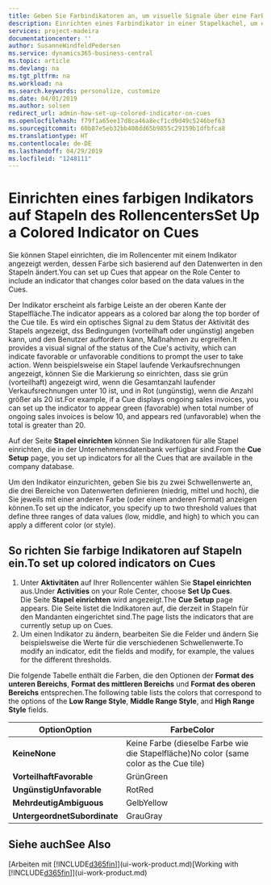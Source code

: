 ```yaml
---
title: Geben Sie Farbindikatoren an, um visuelle Signale über eine Farbaktivität anzupassen | Microsoft Docs
description: Einrichten eines Farbindikator in einer Stapelkachel, um ein personalisiertes visuelles Signal der Farb-Aktivität zu erhalten.
services: project-madeira
documentationcenter: ''
author: SusanneWindfeldPedersen
ms.service: dynamics365-business-central
ms.topic: article
ms.devlang: na
ms.tgt_pltfrm: na
ms.workload: na
ms.search.keywords: personalize, customize
ms.date: 04/01/2019
ms.author: solsen
redirect_url: admin-how-set-up-colored-indicator-on-cues
ms.openlocfilehash: f79f1a65ee17d8ca46a8ecf1cd9d49c5246bef63
ms.sourcegitcommit: 60b87e5eb32bb408dd65b9855c29159b1dfbfca8
ms.translationtype: HT
ms.contentlocale: de-DE
ms.lasthandoff: 04/29/2019
ms.locfileid: "1248111"
---
```

# <a name="set-up-a-colored-indicator-on-cues"></a><span data-ttu-id="70f6d-103">Einrichten eines farbigen Indikators auf Stapeln des Rollencenters</span><span class="sxs-lookup"><span data-stu-id="70f6d-103">Set Up a Colored Indicator on Cues</span></span>
<span data-ttu-id="70f6d-104">Sie können Stapel einrichten, die im Rollencenter mit einem Indikator angezeigt werden, dessen Farbe sich basierend auf den Datenwerten in den Stapeln ändert.</span><span class="sxs-lookup"><span data-stu-id="70f6d-104">You can set up Cues that appear on the Role Center to include an indicator that changes color based on the data values in the Cues.</span></span>

<span data-ttu-id="70f6d-105">Der Indikator erscheint als farbige Leiste an der oberen Kante der Stapelfläche.</span><span class="sxs-lookup"><span data-stu-id="70f6d-105">The indicator appears as a colored bar along the top border of the Cue tile.</span></span> <span data-ttu-id="70f6d-106">Es wird ein optisches Signal zu dem Status der Aktivität des Stapels angezeigt, dss Bedingungen (vorteilhaft oder ungünstig) angeben kann, und den Benutzer auffordern kann, Maßnahmen zu ergreifen.</span><span class="sxs-lookup"><span data-stu-id="70f6d-106">It provides a visual signal of the status of the Cue's activity, which can indicate favorable or unfavorable conditions to prompt the user to take action.</span></span> <span data-ttu-id="70f6d-107">Wenn beispielsweise ein Stapel laufende Verkaufsrechnungen angezeigt, können Sie die Markierung so einrichten, dass sie grün (vorteilhaft) angezeigt wird, wenn die Gesamtanzahl laufender Verkaufsrechnungen unter 10 ist, und in Rot (ungünstig), wenn die Anzahl größer als 20 ist.</span><span class="sxs-lookup"><span data-stu-id="70f6d-107">For example, if a Cue displays ongoing sales invoices, you can set up the indicator to appear green (favorable) when total number of ongoing sales invoices is below 10, and appears red (unfavorable) when the total is greater than 20.</span></span>

<span data-ttu-id="70f6d-108">Auf der Seite **Stapel einrichten** können Sie Indikatoren für alle Stapel einrichten, die in der Unternehmensdatenbank verfügbar sind.</span><span class="sxs-lookup"><span data-stu-id="70f6d-108">From the **Cue Setup** page, you set up indicators for all the Cues that are available in the company database.</span></span>

<span data-ttu-id="70f6d-109">Um den Indikator einzurichten, geben Sie bis zu zwei Schwellenwerte an, die drei Bereiche von Datenwerten definieren (niedrig, mittel und hoch), die Sie jeweils mit einer anderen Farbe (oder einem anderen Format) anzeigen können.</span><span class="sxs-lookup"><span data-stu-id="70f6d-109">To set up the indicator, you specify up to two threshold values that define three ranges of data values (low, middle, and high) to which you can apply a different color (or style).</span></span>

## <a name="to-set-up-colored-indicators-on-cues"></a><span data-ttu-id="70f6d-110">So richten Sie farbige Indikatoren auf Stapeln ein.</span><span class="sxs-lookup"><span data-stu-id="70f6d-110">To set up colored indicators on Cues</span></span>
1. <span data-ttu-id="70f6d-111">Unter **Aktivitäten** auf Ihrer Rollencenter wählen Sie **Stapel einrichten** aus.</span><span class="sxs-lookup"><span data-stu-id="70f6d-111">Under **Activities** on your Role Center, choose **Set Up Cues**.</span></span>  
   <span data-ttu-id="70f6d-112">Die Seite **Stapel einrichten** wird angezeigt.</span><span class="sxs-lookup"><span data-stu-id="70f6d-112">The **Cue Setup** page appears.</span></span> <span data-ttu-id="70f6d-113">Die Seite listet die Indikatoren auf, die derzeit in Stapeln für den Mandanten eingerichtet sind.</span><span class="sxs-lookup"><span data-stu-id="70f6d-113">The page lists the indicators that are currently setup up on Cues.</span></span>
2. <span data-ttu-id="70f6d-114">Um einen Indikator zu ändern, bearbeiten Sie die Felder und ändern Sie beispielsweise die Werte für die verschiedenen Schwellenwerte.</span><span class="sxs-lookup"><span data-stu-id="70f6d-114">To modify an indicator, edit the fields and modify, for example, the values for the different thresholds.</span></span>  

<span data-ttu-id="70f6d-115">Die folgende Tabelle enthält die Farben, die den Optionen der **Format des unteren Bereichs**, **Format des mittleren Bereichs** und **Format des oberen Bereichs** entsprechen.</span><span class="sxs-lookup"><span data-stu-id="70f6d-115">The following table lists the colors that correspond to the options of the **Low Range Style**, **Middle Range Style**, and **High Range Style** fields.</span></span>

| <span data-ttu-id="70f6d-116">Option</span><span class="sxs-lookup"><span data-stu-id="70f6d-116">Option</span></span> | <span data-ttu-id="70f6d-117">Farbe</span><span class="sxs-lookup"><span data-stu-id="70f6d-117">Color</span></span> |
| --- | --- |
| <span data-ttu-id="70f6d-118">**Keine**</span><span class="sxs-lookup"><span data-stu-id="70f6d-118">**None**</span></span> |<span data-ttu-id="70f6d-119">Keine Farbe (dieselbe Farbe wie die Stapelfläche)</span><span class="sxs-lookup"><span data-stu-id="70f6d-119">No color (same color as the Cue tile)</span></span>|
| <span data-ttu-id="70f6d-120">**Vorteilhaft**</span><span class="sxs-lookup"><span data-stu-id="70f6d-120">**Favorable**</span></span> |<span data-ttu-id="70f6d-121">Grün</span><span class="sxs-lookup"><span data-stu-id="70f6d-121">Green</span></span> |
| <span data-ttu-id="70f6d-122">**Ungünstig**</span><span class="sxs-lookup"><span data-stu-id="70f6d-122">**Unfavorable**</span></span> |<span data-ttu-id="70f6d-123">Rot</span><span class="sxs-lookup"><span data-stu-id="70f6d-123">Red</span></span> |
| <span data-ttu-id="70f6d-124">**Mehrdeutig**</span><span class="sxs-lookup"><span data-stu-id="70f6d-124">**Ambiguous**</span></span> |<span data-ttu-id="70f6d-125">Gelb</span><span class="sxs-lookup"><span data-stu-id="70f6d-125">Yellow</span></span> |
| <span data-ttu-id="70f6d-126">**Untergeordnet**</span><span class="sxs-lookup"><span data-stu-id="70f6d-126">**Subordinate**</span></span> |<span data-ttu-id="70f6d-127">Grau</span><span class="sxs-lookup"><span data-stu-id="70f6d-127">Gray</span></span> |

## <a name="see-also"></a><span data-ttu-id="70f6d-128">Siehe auch</span><span class="sxs-lookup"><span data-stu-id="70f6d-128">See Also</span></span>
<span data-ttu-id="70f6d-129">[Arbeiten mit [!INCLUDE[d365fin](includes/d365fin_md.md)]](ui-work-product.md)</span><span class="sxs-lookup"><span data-stu-id="70f6d-129">[Working with [!INCLUDE[d365fin](includes/d365fin_md.md)]](ui-work-product.md)</span></span>
